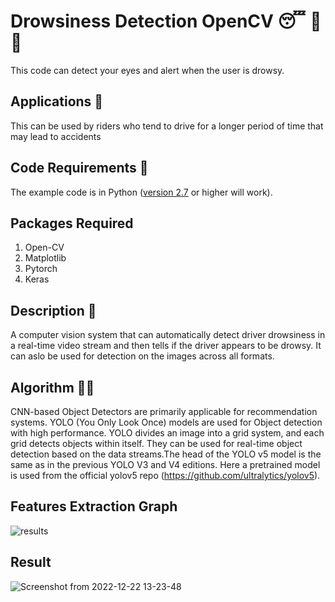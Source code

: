 # Drowsiness Detection OpenCV 😴 🚫 🚗
This code can detect your eyes and alert when the user is drowsy.
## Applications 🎯
This can be used by riders who tend to drive for a longer period of time that may lead to accidents

## Code Requirements 🦄
The example code is in Python ([version 2.7](https://www.python.org/download/releases/2.7/) or higher will work). 

## Packages Required

1) Open-CV
2) Matplotlib
3) Pytorch
4) Keras


## Description 📌

A computer vision system that can automatically detect driver drowsiness in a real-time video stream and then tells if the driver appears to be drowsy.
It can aslo be used for detection on the images across all formats.

## Algorithm 👨‍🔬

CNN-based Object Detectors are primarily applicable for recommendation systems. YOLO (You Only Look Once) models are used for Object detection with high performance. YOLO divides an image into a grid system, and each grid detects objects within itself. They can be used for real-time object detection based on the data streams.The head of the YOLO v5 model is the same as in the previous YOLO V3 and V4 editions.
Here a pretrained model is used from the official yolov5 repo (https://github.com/ultralytics/yolov5).
##  Features Extraction Graph
![results](https://user-images.githubusercontent.com/96677478/209087872-ffac8a5a-eeac-405d-806b-18f7e91b3cdf.png)
## Result
![Screenshot from 2022-12-22 13-23-48](https://user-images.githubusercontent.com/96677478/209086998-a94aaa51-b087-46cf-9362-240561f43c3b.png)
